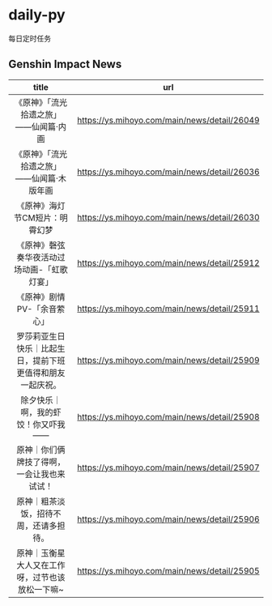 # daily-py
每日定时任务


## Genshin Impact News

| title | url |
|:---:|:---:|
| 《原神》「流光拾遗之旅」——仙闻篇·内画 | https://ys.mihoyo.com/main/news/detail/26049 |
| 《原神》「流光拾遗之旅」——仙闻篇·木版年画 | https://ys.mihoyo.com/main/news/detail/26036 |
| 《原神》海灯节CM短片：明霄幻梦 | https://ys.mihoyo.com/main/news/detail/26030 |
| 《原神》磬弦奏华夜活动过场动画-「虹歌灯宴」 | https://ys.mihoyo.com/main/news/detail/25912 |
| 《原神》剧情PV-「余音萦心」 | https://ys.mihoyo.com/main/news/detail/25911 |
| 罗莎莉亚生日快乐｜比起生日，提前下班更值得和朋友一起庆祝。 | https://ys.mihoyo.com/main/news/detail/25909 |
| 除夕快乐｜啊，我的虾饺！你又吓我—— | https://ys.mihoyo.com/main/news/detail/25908 |
| 原神｜你们俩牌技了得啊，一会让我也来试试！ | https://ys.mihoyo.com/main/news/detail/25907 |
| 原神｜粗茶淡饭，招待不周，还请多担待。 | https://ys.mihoyo.com/main/news/detail/25906 |
| 原神｜玉衡星大人又在工作呀，过节也该放松一下嘛~ | https://ys.mihoyo.com/main/news/detail/25905 |

